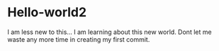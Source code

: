 # Hello-world2
I am less new to this...
I am learning about this new world.
Dont let me waste any more time in creating my first commit.

